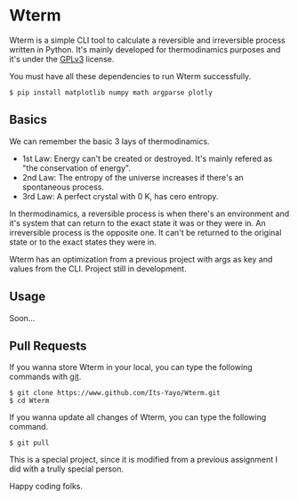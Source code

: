 # Wterm
Wterm is a simple CLI tool to calculate a reversible and irreversible process written in Python. It's mainly developed for
thermodinamics purposes and it's under the [GPLv3](https://www.gnu.org/licenses/gpl-3.0.html) license. 

You must have all these dependencies to run Wterm successfully. 

```shell
$ pip install matplotlib numpy math argparse plotly
```

## Basics
We can remember the basic 3 lays of thermodinamics. 
- 1st Law: Energy can't be created or destroyed. It's mainly refered as "the conservation of energy". 
- 2nd Law: The entropy of the universe increases if there's an spontaneous process. 
- 3rd Law: A perfect crystal with 0 K, has cero entropy. 

In thermodinamics, a reversible process is when there's an environment and it's system that can return to the exact state it was or they were in. An irreversible process is the opposite one. It can't be returned to the original state or to the exact states they were in. 

Wterm has an optimization from a previous project with args as key and values from the CLI. Project still in development.

## Usage
Soon...


## Pull Requests
If you wanna store Wterm in your local, you can type the following commands with [git](https://git-scm.com/).
```shell
$ git clone https://www.github.com/Its-Yayo/Wterm.git
$ cd Wterm
```

If you wanna update all changes of Wterm, you can type the following command.
```shell
$ git pull
```

This is a special project, since it is modified from a previous assignment I did with a trully special person. 

Happy coding folks. 
